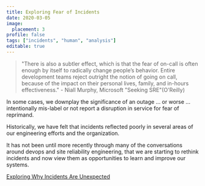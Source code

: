 ```yaml
---
title: Exploring Fear of Incidents
date: 2020-03-05
image:
  placement: 3
profile: false
tags: ["incidents", "human", "analysis"]
editable: true
---
```


>"There is also a subtler effect, which is that the fear of on-call is often enough by itself to radically change people’s behavior. Entire development teams reject outright the notion of going on call, because of the impact on their personal lives, family, and in-hours effectiveness." - Niall Murphy, Microsoft "Seeking SRE"(O'Reilly)

In some cases, we downplay the significance of an outage ... or worse ... intentionally mis-label or not report a disruption in service for fear of reprimand.

Historically, we have felt that incidents reflected poorly in several areas of our engineering efforts and the organization.  

It has not been until more recently through many of the conversations around devops and site reliability engineering, that we are starting to rethink incidents and now view them as opportunities to learn and improve our systems.

[Exploring Why Incidents Are Unexpected](/post/exploring-why-incidents-are-unexpected/)